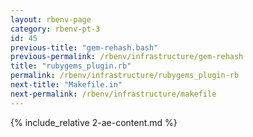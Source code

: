 ```yaml
---
layout: rbenv-page
category: rbenv-pt-3
id: 45
previous-title: "gem-rehash.bash"
previous-permalink: /rbenv/infrastructure/gem-rehash
title: "rubygems_plugin.rb"
permalink: /rbenv/infrastructure/rubygems_plugin-rb
next-title: "Makefile.in"
next-permalink: /rbenv/infrastructure/makefile
---
```


{% include_relative 2-ae-content.md %}

